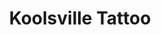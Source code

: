---
title: "Koolsville Tattoo"
url: /las-vegas/koolsville-tattoo-south-main-street/
shop: Tattoo
---